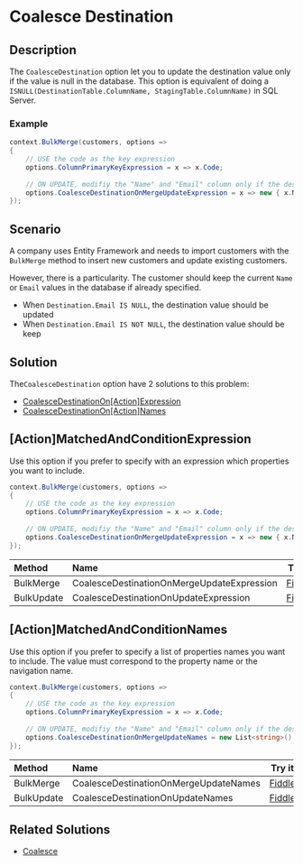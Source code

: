 # Coalesce Destination

## Description

The `CoalesceDestination` option let you to update the destination value only if the value is null in the database. This option is equivalent of doing a `ISNULL(DestinationTable.ColumnName, StagingTable.ColumnName)` in SQL Server.

### Example

```csharp
context.BulkMerge(customers, options => 
{
	// USE the code as the key expression
	options.ColumnPrimaryKeyExpression = x => x.Code;
	
	// ON UPDATE, modifiy the "Name" and "Email" column only if the destination value is null 
	options.CoalesceDestinationOnMergeUpdateExpression = x => new { x.Name, x.Email };
});
```

## Scenario

A company uses Entity Framework and needs to import customers with the `BulkMerge` method to insert new customers and update existing customers.

However, there is a particularity. The customer should keep the current `Name` or `Email` values in the database if already specified.

- When `Destination.Email IS NULL`, the destination value should be updated
- When `Destination.Email IS NOT NULL`, the destination value should be keep

## Solution

The`CoalesceDestination` option have 2 solutions to this problem:

- [CoalesceDestinationOn[Action]Expression](#coalescedestinationonactionexpression)
- [CoalesceDestinationOn[Action]Names](#coalescedestinationonactionnames)

## [Action]MatchedAndConditionExpression

Use this option if you prefer to specify with an expression which properties you want to include.

```csharp
context.BulkMerge(customers, options => 
{
	// USE the code as the key expression
	options.ColumnPrimaryKeyExpression = x => x.Code;
	
	// ON UPDATE, modifiy the "Name" and "Email" column only if the destination value is null 
	options.CoalesceDestinationOnMergeUpdateExpression = x => new { x.Name, x.Email };
});
```

| Method 		  | Name                                       | Try it |
|:----------------|:-------------------------------------------|--------|
| BulkMerge 	  | CoalesceDestinationOnMergeUpdateExpression | [Fiddle](https://dotnetfiddle.net/fJSdcB) |
| BulkUpdate 	  | CoalesceDestinationOnUpdateExpression  	   | [Fiddle](https://dotnetfiddle.net/1jfmno) |

## [Action]MatchedAndConditionNames

Use this option if you prefer to specify a list of properties names you want to include. The value must correspond to the property name or the navigation name.

```csharp
context.BulkMerge(customers, options => 
{
	// USE the code as the key expression
	options.ColumnPrimaryKeyExpression = x => x.Code;
	
	// ON UPDATE, modifiy the "Name" and "Email" column only if the destination value is null 
	options.CoalesceDestinationOnMergeUpdateNames = new List<string>() { nameof(Customer.Name), nameof(Customer.Email) };
});
```

| Method 		  | Name                                       		 | Try it |
|:----------------|:-------------------------------------------------|--------|
| BulkMerge 	  | CoalesceDestinationOnMergeUpdateNames 			 | [Fiddle](https://dotnetfiddle.net/AppZ13) |
| BulkUpdate 	  | CoalesceDestinationOnUpdateNames	   			 | [Fiddle](https://dotnetfiddle.net/rBhOY1) |

## Related Solutions

- [Coalesce](doc-v2/coalesce.md)